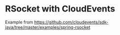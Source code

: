 RSocket with CloudEvents
========================

Example from https://github.com/cloudevents/sdk-java/tree/master/examples/spring-rsocket